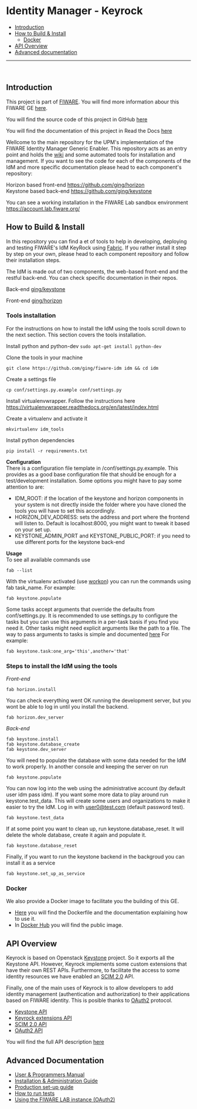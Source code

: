 # Identity Manager - Keyrock

+ [Introduction](#def-introduction)
+ [How to Build & Install](#def-build)
    - [Docker](#def-docker)
+ [API Overview](#def-api)
+ [Advanced documentation](#def-advanced)

---

<br>

<a name="def-introduction"></a>
## Introduction

This project is part of [FIWARE](http://fiware.org). You will find more information abour this FIWARE GE [here](http://catalogue.fiware.org/enablers/identity-management-keyrock).

You will find the source code of this project in GitHub [here](https://github.com/ging/fiware-idm)

You will find the documentation of this project in Read the Docs [here](https://readthedocs.org/projects/fiware-idm/)

Wellcome to the main repository for the UPM's implementation of the FIWARE Identity Manager Generic Enabler. This repository acts as an entry point and holds the [wiki](https://github.com/ging/fiware-idm/wiki) and some automated tools for installation and management. If you want to see the code for each of the components of the IdM and more specific documentation please head to each component's repository:  

Horizon based front-end https://github.com/ging/horizon  
Keystone based back-end https://github.com/ging/keystone  

You can see a working installation in the FIWARE Lab sandbox environment https://account.lab.fiware.org/ 


<a name="def-build"></a>
## How to Build & Install

In this repository you can find a et of tools to help in developing, deploying and testing FIWARE's IdM KeyRock using [Fabric](http://www.fabfile.org/). If you rather install it step by step on your own, please head to each component repository and follow their installation steps.

The IdM is made out of two components, the web-based front-end and the restful back-end. You can check specific documentation in their repos.

Back-end [ging/keystone](https://github.com/ging/keystone)  

Front-end [ging/horizon](https://github.com/ging/horizon)  

### Tools installation
For the instructions on how to install the IdM using the tools scroll down to the next section. This section covers the tools installation.

Install python and python-dev
`sudo apt-get install python-dev `

Clone the tools in your machine  
```
git clone https://github.com/ging/fiware-idm idm && cd idm
```

Create a settings file
```
cp conf/settings.py.example conf/settings.py
```

Install virtualenvwrapper. Follow the instructions here https://virtualenvwrapper.readthedocs.org/en/latest/index.html

Create a virtualenv and activate it
```
mkvirtualenv idm_tools
```
Install python dependencies
```
pip install -r requirements.txt
```

**Configuration**  
There is a configuration file template in /conf/settings.py.example. This provides as a good base configuration file that should be enough for a test/development installation. Some options you might have to pay some attention to are:
* IDM_ROOT: if the location of the keystone and horizon components in your system is not directly inside the folder where you have cloned the tools you will have to set this accordingly.
* HORIZON_DEV_ADDRESS: sets the address and port where the frontend will listen to. Default is localhost:8000, you might want to tweak it based on your set up.
* KEYSTONE_ADMIN_PORT and KEYSTONE_PUBLIC_PORT: if you need to use different ports for the keystone back-end

**Usage**  
To see all available commands use 
```
fab --list
```

With the virtualenv activated (use [workon](https://virtualenvwrapper.readthedocs.org/en/latest/command_ref.html?highlight=workon)) you can run the commands using fab task_name.
For example: 
```
fab keystone.populate
```

Some tasks accept arguments that override the defaults from conf/settings.py. It is recommended to use settings.py to configure the tasks but you can use this arguments in a per-task basis if you find you need it. Other tasks might need explicit arguments like the path to a file. The way to pass arguments to tasks is simple and documented [here](http://docs.fabfile.org/en/1.10/tutorial.html#task-arguments)
For example: 
```
fab keystone.task:one_arg='this',another='that'
```

### Steps to install the IdM using the tools
*Front-end*  
```
fab horizon.install
```
You can check everything went OK running the development server, but you wont be able to log in until you install the backend.
```
fab horizon.dev_server
```
*Back-end*  
```
fab keystone.install
fab keystone.database_create
fab keystone.dev_server
```
You will need to populate the database with some data needed for the IdM to work properly. In another console and keeping the server on run
```
fab keystone.populate
```
You can now log into the web using the administrative account (by default user idm pass idm). If you want some more data to play around run keystone.test_data. This will create some users and organizations to make it easier to try the IdM. Log in with user0@test.com (default password test).
```
fab keystone.test_data
```
If at some point you want to clean up, run keystone.database_reset. It will delete the whole database, create it again and populate it.
```
fab keystone.database_reset
```
Finally, if you want to run the keystone backend in the backgroud you can install it as a service

```
fab keystone.set_up_as_service
```

<a name="def-docker"></a>
### Docker

We also provide a Docker image to facilitate you the building of this GE.

- [Here](https://github.com/ging/fiware-idm/tree/master/docker) you will find the Dockerfile and the documentation explaining how to use it.
- In [Docker Hub](https://hub.docker.com/r/ging/fiware-idm/) you will find the public image.

<a name="def-api"></a>
## API Overview

Keyrock is based on Openstack [Keystone](http://docs.openstack.org/developer/keystone/) project. So it exports all the Keystone API. However, Keyrock implements some custom extensions that have their own REST APIs. Furthermore, to facilitate the access to some identity resources we have enabled an [SCIM 2.0](http://www.simplecloud.info/) API. 

Finally, one of the main uses of Keyrock is to allow developers to add identity management (authentication and authorization) to their applications based on FIWARE identity. This is posible thanks to [OAuth2](http://oauth.net/2/) protocol.

 - [Keystone API](http://developer.openstack.org/api-ref-identity-v3.html)
 - [Keyrock extensions API](http://docs.keyrock.apiary.io/#reference/keystone-extensions)
 - [SCIM 2.0 API](http://docs.keyrock.apiary.io/#reference/scim-2.0)
 - [OAuth2 API](doc/oauth2.md)

You will find the full API description [here](http://docs.keyrock.apiary.io/)

<a name="def-advanced"></a>
## Advanced Documentation

  - [User & Programmers Manual](doc/user_guide.md)
  - [Installation & Administration Guide](doc/admin_guide.md)
  - [Production set-up guide](doc/setup.md)
  - [How to run tests](doc/admin_guide.md#end-to-end-testing)
  - [Using the FIWARE LAB instance (OAuth2)](doc/oauth2.md)